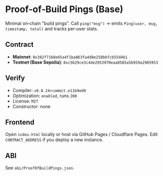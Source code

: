 # Proof‑of‑Build Pings (Base)

Minimal on‑chain "build pings". Call `ping("msg")` → emits `Ping(user, msg, timestamp, total)` and tracks per‑user stats.

## Contract
- **Mainnet**: `0x382f71b8e65a4f1ba863fa4d8e258bbfcb55d4b1`
- **Testnet (Base Sepolia)**: `0xc5b29ce3c4de2953970eaa8585a5b959a2985953`

## Verify
- Compiler: `v0.8.24+commit.e11b9ed9`
- Optimization: `enabled`, runs `200`
- License: `MIT`
- Constructor: none

## Frontend
Open `index.html` locally or host via GitHub Pages / Cloudflare Pages.
Edit `CONTRACT_ADDRESS` if you deploy a new instance.

## ABI
See `abi/ProofOfBuildPings.json`.
